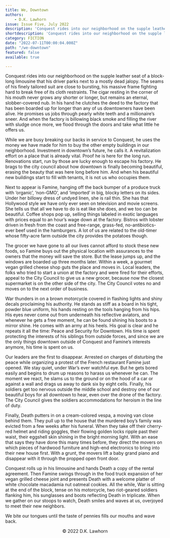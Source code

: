 ```yaml
---
title: We, Downtown
authors:
    - D.K. Lawhorn
issue: Issue Five, July 2022
description: 'Conquest rides into our neighborhood on the supple leather seat of a block-long limousine that his driver parks next to a mostly dead jalopy. The seams of his finely tailored suit are close to bursting, his massive frame fighting hard to break free of its cloth restraints. The cigar resting in the corner of his mouth never grows any shorter or longer, but remains an eternal, slobber-covered nub. In his hand he clutches the deed to the factory that has been boarded up for longer than any of us downtowners have been alive. He promises us jobs through pearly white teeth and a millionaire’s sneer. And when the factory is billowing black smoke and filling the river with sludge once more, we flood through the doors and take what little he offers us.'
shortdescription: 'Conquest rides into our neighborhood on the supple leather seat of a block-long limousine that his driver parks next to a mostly dead jalopy. The seams of his finely tailored suit are close to bursting, his massive frame fighting hard to break free of its cloth restraints. The cigar resting in the corner of his mouth never grows any shorter or longer, but remains an eternal, slobber-covered nub. In his hand he clutches the deed to the factory that has been boarded up for longer than any of us downtowners have been alive. He promises us jobs through pearly white teeth and a millionaire’s sneer. And when the factory is billowing black smoke and filling the river with sludge once more, we flood through the doors and take what little he offers us.'
category: FICTION
date: "2022-07-11T00:00:04.000Z"
path: "/we-downtown"
featured: false
available: true

---
```


Conquest rides into our neighborhood on the supple leather seat of a block-long limousine that his driver parks next to a mostly dead jalopy. The seams of his finely tailored suit are close to bursting, his massive frame fighting hard to break free of its cloth restraints. The cigar resting in the corner of his mouth never grows any shorter or longer, but remains an eternal, slobber-covered nub. In his hand he clutches the deed to the factory that has been boarded up for longer than any of us downtowners have been alive. He promises us jobs through pearly white teeth and a millionaire’s sneer. And when the factory is billowing black smoke and filling the river with sludge once more, we flood through the doors and take what little he offers us.

While we are busy breaking our backs in service to Conquest, he uses the money we have made for him to buy the other empty buildings in our neighborhood. Investment in downtown’s future, he calls it. A revitalization effort on a place that is already vital. Proof he is here for the long run. Renovations start, run by those are lucky enough to escape his factory. He brags to the city council about how downtown is finally becoming beautiful, erasing the beauty that was here long before him. And when his beautiful new buildings start to fill with tenants, it is not us who occupies them.

Next to appear is Famine, hanging off the back bumper of a produce truck with ‘organic’, ‘non-GMO’, and ‘imported’ in big, blocky letters on its sides. Under her billowy dress of undyed linen, she is rail thin. She has that Hollywood style we have only ever seen on television and movie screens. She tells us that all we have to do is eat like she does, and we too can be beautiful. Coffee shops pop up, selling things labeled in exotic languages with prices equal to an hour’s wage down at the factory. Bistros with lobster driven in fresh from the coast and free-range, grass-fed, no-antibiotics-ever beef used in the hamburgers. A lot of us are related to the old-timer whose fifty-acre farm outside the city provides the potatoes though.

The grocer we have gone to all our lives cannot afford to stock these new foods, so Famine buys out the physical location with assurances to the owners that the money will save the store. But the lease jumps up, and the windows are boarded up three months later. Within a week, a gourmet vegan grilled cheese shop guts the place and moves in. Local leaders, the folks who tried to start a union at the factory and were fired for their efforts, appeal to the City Council to give us a new grocer, because now the closest supermarket is on the other side of the city. The City Council votes no and moves on to the next order of business.

War thunders in on a brown motorcycle covered in flashing lights and shiny decals proclaiming his authority. He stands as stiff as a board in his tight, powder blue uniform, his hands resting on the tools hanging from his hips. His eyes never come out from underneath his reflective aviators, and whenever he gets a free moment, he can be found shining his boots to a mirror shine. He comes with an army at his heels. His goal is clear and he repeats it all the time: Peace and Security for Downtown. His time is spent protecting the interests of his siblings from outside forces, and since we are the only things downtown outside of Conquest and Famine’s interests anymore, his time is spent on us.

Our leaders are the first to disappear. Arrested on charges of disturbing the peace while organizing a protest of the French restaurant Famine just opened. We stay quiet, under War’s ever watchful eye. But he gets bored easily and begins to drum up reasons to harass us whenever he can. The moment we react, he slams us to the ground or on the hood of a car or against a wall and drags us away to dank six by eight cells. Finally, his soldiers get too nervous outside the middle school and destroy one of our beautiful boys for all downtown to hear, even over the drone of the factory. The City Council gives the soldiers accommodations for heroism in the line of duty.

Finally, Death putters in on a cream-colored vespa, a moving van close behind them. They pull up to the house that the murdered boy’s family was evicted from a few weeks after his funeral. When they take off their cherry-red helmet and riding goggles, their flowing golden locks ripple past their waist, their eggshell skin shining in the bright morning light. With an ease that says they have done this many times before, they direct the movers on which pieces of hardwood furniture and high-end electronics to bring into their new house first. With a grunt, the movers lift a baby grand piano and disappear with it through the propped open front door. 

Conquest rolls up in his limousine and hands Death a copy of the rental agreement. Then Famine swings through in the food truck expansion of her vegan grilled cheese joint and presents Death with a welcome platter of white chocolate macadamia nut oatmeal cookies. All the while, War is sitting at the end of the block, tense on his motorcycle, two riot-geared soldiers flanking him, his sunglasses and boots reflecting Death in triplicate. When we gather on our stoops to watch, Death smiles and waves at us, overjoyed to meet their new neighbors. 

We bite our tongues until the taste of pennies fills our mouths and wave back.


<p style="text-align: center;">© 2022 D.K. Lawhorn</p>